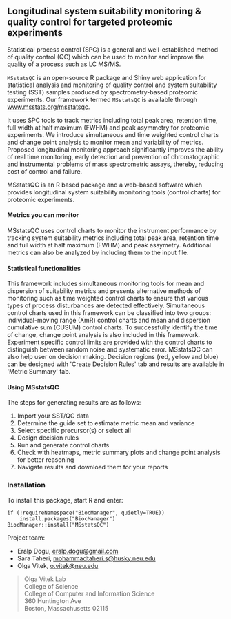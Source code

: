 
## **Longitudinal system suitability monitoring & quality control for targeted proteomic experiments**
Statistical process control (SPC) is a general and well-established method of quality control (QC) which can be used to monitor and improve the quality of a process such as LC MS/MS.     


`MSstatsQC` is an open-source R package and Shiny web application for statistical analysis and monitoring of quality control and system suitability testing (SST) samples produced by spectrometry-based proteomic experiments. Our framework termed `MSstatsQC` is available through www.msstats.org/msstatsqc.     

It uses SPC tools to track metrics including total peak area, retention time, full width at half maximum (FWHM) and peak asymmetry for proteomic experiments. We introduce simultaneous and time weighted control charts and change point analysis to monitor mean and variability of metrics. Proposed longitudinal monitoring approach significantly improves the ability of real time monitoring, early detection and prevention of chromatographic and instrumental problems of mass spectrometric assays, thereby, reducing cost of control and failure.

MSstatsQC is an R based package and a web-based software which provides longitudinal system suitability monitoring tools (control charts) for proteomic experiments.


#### **Metrics you can monitor**   

MSstatsQC uses control charts to monitor the instrument performance by tracking system suitability metrics including total peak area, retention time and full width at half maximum (FWHM) and peak assymetry. Additional metrics can also be analyzed by including them to the input file.

#### **Statistical functionalities**  

This framework includes simultaneous monitoring tools for mean and dispersion of suitability metrics and presents alternative methods of monitoring such as time weighted control charts to ensure that various types of process disturbances are detected effectively. Simultaneous control charts used in this framework can be classified into two groups: individual-moving range (XmR) control charts and mean and dispersion cumulative sum (CUSUM) control charts. To successfully identify the time of change, change point analysis is also included in this framework. Experiment specific control limits are provided with the control charts to distinguish between random noise and systematic error. MSstatsQC can also help user on decision making. Decision regions (red, yellow and blue) can be designed with 'Create Decision Rules' tab and results are available in 'Metric Summary' tab.

#### **Using MSstatsQC**  

The steps for generating results are as follows:

1. Import your SST/QC data
2. Determine the guide set to estimate metric mean and variance
3. Select specific precursor(s) or select all
4. Design decision rules
5. Run and generate control charts
6. Check with heatmaps, metric summary plots and change point analysis for better reasoning
7. Navigate results and download them for your reports


### Installation

To install this package, start R and enter:
```
if (!requireNamespace("BiocManager", quietly=TRUE))
    install.packages("BiocManager")
BiocManager::install("MSstatsQC")
```


Project team:
- Eralp Dogu, eralp.dogu@gmail.com
- Sara Taheri, mohammadtaheri.s@husky.neu.edu
- Olga Vitek, o.vitek@neu.edu


>Olga Vitek Lab  
College of Science    
College of Computer and Information Science     
360 Huntington Ave    
Boston, Massachusetts 02115